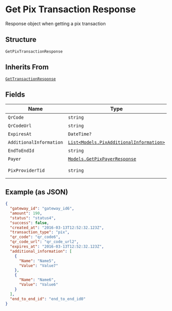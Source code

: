 
# Get Pix Transaction Response

Response object when getting a pix transaction

## Structure

`GetPixTransactionResponse`

## Inherits From

[`GetTransactionResponse`](../../doc/models/get-transaction-response.md)

## Fields

| Name | Type | Tags | Description |
|  --- | --- | --- | --- |
| `QrCode` | `string` | Optional | - |
| `QrCodeUrl` | `string` | Optional | - |
| `ExpiresAt` | `DateTime?` | Optional | - |
| `AdditionalInformation` | [`List<Models.PixAdditionalInformation>`](../../doc/models/pix-additional-information.md) | Optional | - |
| `EndToEndId` | `string` | Optional | - |
| `Payer` | [`Models.GetPixPayerResponse`](../../doc/models/get-pix-payer-response.md) | Optional | - |
| `PixProviderTid` | `string` | Optional | Pix provider TID |

## Example (as JSON)

```json
{
  "gateway_id": "gateway_id6",
  "amount": 190,
  "status": "status4",
  "success": false,
  "created_at": "2016-03-13T12:52:32.123Z",
  "transaction_type": "pix",
  "qr_code": "qr_code6",
  "qr_code_url": "qr_code_url2",
  "expires_at": "2016-03-13T12:52:32.123Z",
  "additional_information": [
    {
      "Name": "Name5",
      "Value": "Value7"
    },
    {
      "Name": "Name6",
      "Value": "Value6"
    }
  ],
  "end_to_end_id": "end_to_end_id0"
}
```

